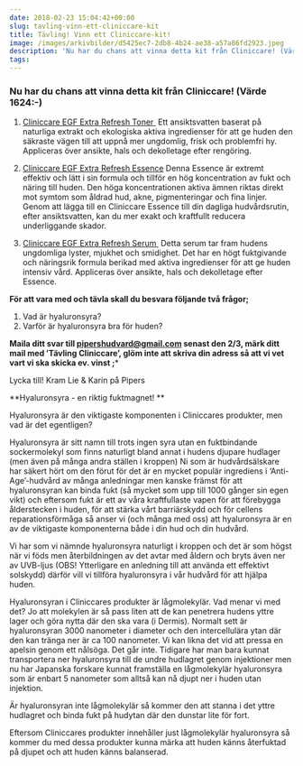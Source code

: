 ```yaml
---
date: 2018-02-23 15:04:42+00:00
slug: tavling-vinn-ett-cliniccare-kit
title: Tävling! Vinn ett Cliniccare-kit!
image: /images/arkivbilder/d5425ec7-2db8-4b24-ae38-a57a86fd2923.jpeg
description: 'Nu har du chans att vinna detta kit från Cliniccare! (Värde 1624:-)'
tags: 
---
```

### Nu har du chans att vinna detta kit från Cliniccare! (Värde 1624:-)

1. [Cliniccare EGF Extra Refresh Toner ](http://mimass.se/produkt/egf-extra-refresh-toner100ml/)
Ett ansiktsvatten baserat på naturliga extrakt och ekologiska aktiva ingredienser för att ge huden den säkraste vägen till att uppnå mer ungdomlig, frisk och problemfri hy. Appliceras över ansikte, hals och dekolletage efter rengöring.

2. [Cliniccare EGF Extra Refresh Essence](http://mimass.se/produkt/egf-extra-refresh-essence50ml/)
Denna Essence är extremt effektiv och lätt i sin formula och tillför en hög koncentration av fukt och näring till huden. Den höga koncentrationen aktiva ämnen riktas direkt mot symtom som åldrad hud, akne, pigmenteringar och fina linjer. Genom att lägga till en Cliniccare Essence till din dagliga hudvårdsrutin, efter ansiktsvatten, kan du mer exakt och kraftfullt reducera underliggande skador.

3. [Cliniccare EGF Extra Refresh Serum ](http://mimass.se/produkt/egf-extra-refresh-serum50ml/)
Detta serum tar fram hudens ungdomliga lyster, mjukhet och smidighet. Det har en högt fuktgivande och näringsrik formula berikad med aktiva ingredienser för att ge huden intensiv vård. Appliceras över ansikte, hals och dekolletage efter Essence.

**För att vara med och tävla skall du besvara följande två frågor;**

1. Vad är hyaluronsyra?
2. Varför är hyaluronsyra bra för huden?

**Maila ditt svar till pipershudvard@gmail.com senast den 2/3, märk ditt mail med ’Tävling Cliniccare’, glöm inte att skriva din adress så att vi vet vart vi ska skicka ev. vinst ;***

Lycka till! Kram Lie & Karin på Pipers



**Hyaluronsyra - en riktig fuktmagnet! **

Hyaluronsyra är den viktigaste komponenten i Cliniccares produkter, men vad är det egentligen?

Hyaluronsyra är sitt namn till trots ingen syra utan en fuktbindande sockermolekyl som finns naturligt bland annat i hudens djupare hudlager (men även på många andra ställen i kroppen)
Ni som är hudvårdsälskare har säkert hört om den förut för det är en mycket populär ingrediens i ‘Anti-Age’-hudvård av många anledningar men kanske främst för att hyaluronsyran kan binda fukt (så mycket som upp till 1000 gånger sin egen vikt) och eftersom fukt är ett av våra kraftfullaste vapen för att förebygga ålderstecken i huden, för att stärka vårt barriärskydd och för cellens reparationsförmåga så anser vi (och många med oss) att hyaluronsyra är en av de viktigaste komponenterna både i din hud och din hudvård.

Vi har som vi nämnde hyaluronsyra naturligt i kroppen och det är som högst när vi föds men återbildningen av det avtar med åldern och bryts även ner av UVB-ljus (OBS! Ytterligare en anledning till att använda ett effektivt solskydd) därför vill vi tillföra hyaluronsyra i vår hudvård för att hjälpa huden.

Hyaluronsyran i Cliniccares produkter är lågmolekylär. Vad menar vi med det? Jo att molekylen är så pass liten att de kan penetrera hudens yttre lager och göra nytta där den ska vara (i Dermis). Normalt sett är hyaluronsyran 3000 nanometer i diameter och den intercellulära ytan där den kan tränga ner är ca 100 nanometer. Vi kan likna det vid att pressa en apelsin genom ett nålsöga. Det går inte.
Tidigare har man bara kunnat transportera ner hyaluronsyra till de undre hudlagret genom injektioner men nu har Japanska forskare kunnat framställa en lågmolekylär hyaluronsyra som är enbart 5 nanometer som alltså kan nå djupt ner i huden utan injektion.

Är hyaluronsyran inte lågmolekylär så kommer den att stanna i det yttre hudlagret och binda fukt på hudytan där den dunstar lite för fort.

Eftersom Cliniccares produkter innehåller just lågmolekylär hyaluronsyra så kommer du med dessa produkter kunna märka att huden känns återfuktad på djupet och att huden känns balanserad.


